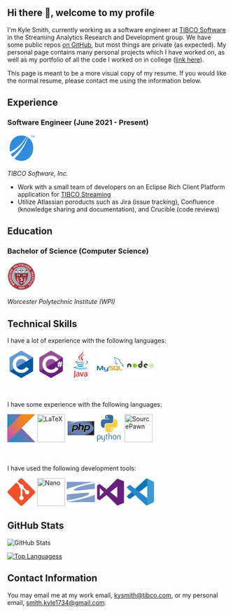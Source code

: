 ## Hi there 👋, welcome to my profile

I'm Kyle Smith, currently working as a software engineer at [TIBCO Software](https://tibco.com) in the Streaming Analytics Research and Development group. We have some public repos [on GitHub](https://github.com/TIBCOSoftware), but most things are private (as expected). My personal page contains many personal projects which I have worked on, as well as my portfolio of all the code I worked on in college ([link here](https://github.com/kjsmita6/WPICode)).

This page is meant to be a more visual copy of my resume. If you would like the normal resume, please contact me using the information below.

## Experience
### Software Engineer (June 2021 - Present)
<img src=https://raw.githubusercontent.com/kjsmita6/kjsmita6/master/tibco.png width="64" height="64"/>

_TIBCO Software, Inc._

* Work with a small team of developers on an Eclipse Rich Client Platform application for [TIBCO Streaming](https://www.tibco.com/products/tibco-streaming) 
* Utilize Atlassian poroducts such as Jira (issue tracking), Confluence (knowledge sharing and documentation), and Crucible (code reviews)

## Education
### Bachelor of Science (Computer Science)
<img src=https://raw.githubusercontent.com/kjsmita6/kjsmita6/master/wpi.png width="64" height="64"/>

*Worcester Polytechnic Institute (WPI)*

## Technical Skills
I have a lot of experience with the following languages:

<img src=https://raw.githubusercontent.com/devicons/devicon/master/icons/c/c-original.svg title="C" width="64" height="64"/> <img src=https://raw.githubusercontent.com/devicons/devicon/master/icons/csharp/csharp-original.svg title="C#" width="64" height="64"/> <img src=https://raw.githubusercontent.com/devicons/devicon/master/icons/java/java-original-wordmark.svg title="Java" width="64" height="64"/> <img src=https://raw.githubusercontent.com/devicons/devicon/master/icons/mysql/mysql-original-wordmark.svg title="MySQL" width="64" height="64"/> <img src=https://raw.githubusercontent.com/devicons/devicon/master/icons/nodejs/nodejs-original-wordmark.svg title="Nodejs" width="64" height="64"/>

<br><br>
I have some experience with the following languages:

<img src=https://raw.githubusercontent.com/devicons/devicon/master/icons/kotlin/kotlin-original.svg title="Kotlin" width="64" height="64"/> <img src=https://www.pdfa.org/wp-content/uploads/2021/01/latex-project-logo_288x288.png title="LaTeX" width="64" height="64"/> <img src=https://raw.githubusercontent.com/devicons/devicon/master/icons/php/php-original.svg title="PHP" height="64" width=64/><img src=https://raw.githubusercontent.com/devicons/devicon/master/icons/python/python-original-wordmark.svg title="Python" width="64" height="64"/> <img src=https://dreae.gallerycdn.vsassets.io/extensions/dreae/sourcepawn-vscode/0.1.4/1515276846898/Microsoft.VisualStudio.Services.Icons.Default title="SourcePawn" width="64" height="64"/>

<br><br>
I have used the following development tools:

<img src=https://raw.githubusercontent.com/devicons/devicon/master/icons/git/git-original.svg title="Git" width="64" height=64/> <img src=https://upload.wikimedia.org/wikipedia/commons/thumb/8/8a/Gnu-nano.svg/256px-Gnu-nano.svg.png title="Nano" width="64" height="64"/> <img src=https://raw.githubusercontent.com/devicons/devicon/master/icons/subversion/subversion-original.svg title="Subversion" width="64" height="64"/> <img src=https://raw.githubusercontent.com/devicons/devicon/master/icons/visualstudio/visualstudio-plain.svg title="Visual Studio" width="64" height="64"/> <img src=https://raw.githubusercontent.com/devicons/devicon/master/icons/vscode/vscode-original.svg title="Visual Studio Code" width="64" height="64"/>

## GitHub Stats
![GitHub Stats](https://github-readme-stats.vercel.app/api?username=kjsmita6&count_private=true&show_icons=true)

[![Top Languagess](https://github-readme-stats.vercel.app/api/top-langs/?username=kjsmita6&hide=racket)](https://github.com/anuraghazra/github-readme-stats)

## Contact Information
You may email me at my work email, kysmith@tibco.com, or my personal email, smith.kyle1734@gmail.com.
<!--
**kjsmita6/kjsmita6** is a ✨ _special_ ✨ repository because its `README.md` (this file) appears on your GitHub profile.

Here are some ideas to get you started:

- 🔭 I’m currently working on ...
- 🌱 I’m currently learning ...
- 👯 I’m looking to collaborate on ...
- 🤔 I’m looking for help with ...
- 💬 Ask me about ...
- 📫 How to reach me: ...
- 😄 Pronouns: ...
- ⚡ Fun fact: ...
-->
